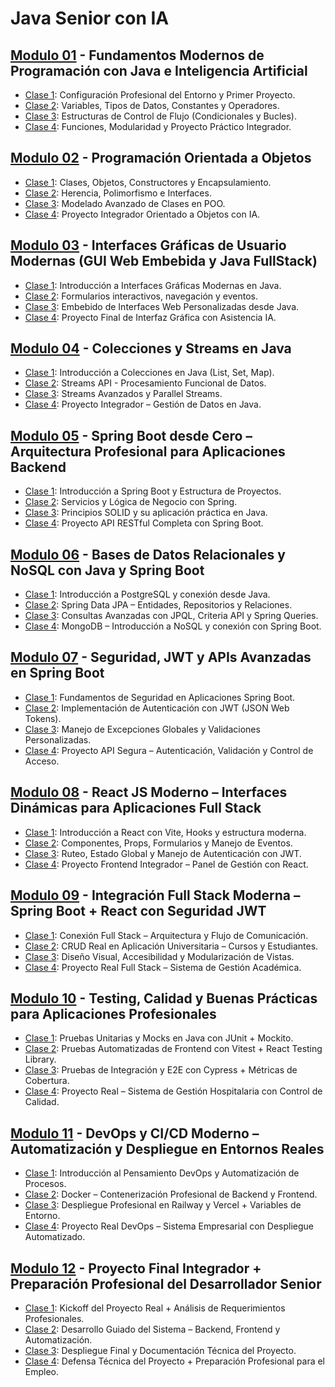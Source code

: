 # Java Senior con IA

## [Modulo 01](01) - Fundamentos Modernos de Programación con Java e Inteligencia Artificial

* [Clase 1](01/1): Configuración Profesional del Entorno y Primer Proyecto.
* [Clase 2](01/2): Variables, Tipos de Datos, Constantes y Operadores.
* [Clase 3](01/3): Estructuras de Control de Flujo (Condicionales y Bucles).
* [Clase 4](01/4): Funciones, Modularidad y Proyecto Práctico Integrador.

## [Modulo 02](02) - Programación Orientada a Objetos

* [Clase 1](02/1): Clases, Objetos, Constructores y Encapsulamiento.
* [Clase 2](02/2): Herencia, Polimorfismo e Interfaces.
* [Clase 3](02/3): Modelado Avanzado de Clases en POO.
* [Clase 4](02/4): Proyecto Integrador Orientado a Objetos con IA.

## [Modulo 03](03) - Interfaces Gráficas de Usuario Modernas (GUI Web Embebida y Java  FullStack)

* [Clase 1](03/1): Introducción a Interfaces Gráficas Modernas en Java.
* [Clase 2](03/2): Formularios interactivos, navegación y eventos.
* [Clase 3](03/3): Embebido de Interfaces Web Personalizadas desde Java.
* [Clase 4](03/4): Proyecto Final de Interfaz Gráfica con Asistencia IA.

## [Modulo 04](04) - Colecciones y Streams en Java

* [Clase 1](04/1): Introducción a Colecciones en Java (List, Set, Map).
* [Clase 2](04/2): Streams API - Procesamiento Funcional de Datos.
* [Clase 3](04/3): Streams Avanzados y Parallel Streams.
* [Clase 4](04/4): Proyecto Integrador – Gestión de Datos en Java.

## [Modulo 05](05) - Spring Boot desde Cero – Arquitectura Profesional para Aplicaciones Backend

* [Clase 1](05/1): Introducción a Spring Boot y Estructura de Proyectos.
* [Clase 2](05/2): Servicios y Lógica de Negocio con Spring.
* [Clase 3](05/3): Principios SOLID y su aplicación práctica en Java.
* [Clase 4](05/4): Proyecto API RESTful Completa con Spring Boot.

## [Modulo 06](06) - Bases de Datos Relacionales y NoSQL con Java y Spring Boot

* [Clase 1](06/1): Introducción a PostgreSQL y conexión desde Java.
* [Clase 2](06/2): Spring Data JPA – Entidades, Repositorios y Relaciones.
* [Clase 3](06/3): Consultas Avanzadas con JPQL, Criteria API y Spring Queries.
* [Clase 4](06/4): MongoDB – Introducción a NoSQL y conexión con Spring Boot.

## [Modulo 07](07) - Seguridad, JWT y APIs Avanzadas en Spring Boot

* [Clase 1](07/1): Fundamentos de Seguridad en Aplicaciones Spring Boot.
* [Clase 2](07/2): Implementación de Autenticación con JWT (JSON Web Tokens).
* [Clase 3](07/3): Manejo de Excepciones Globales y Validaciones Personalizadas.
* [Clase 4](07/4): Proyecto API Segura – Autenticación, Validación y Control de Acceso.

## [Modulo 08](08) - React JS Moderno – Interfaces Dinámicas para Aplicaciones Full Stack

* [Clase 1](08/1): Introducción a React con Vite, Hooks y estructura moderna.
* [Clase 2](08/2): Componentes, Props, Formularios y Manejo de Eventos.
* [Clase 3](08/3): Ruteo, Estado Global y Manejo de Autenticación con JWT.
* [Clase 4](08/4): Proyecto Frontend Integrador – Panel de Gestión con React.

## [Modulo 09](09) - Integración Full Stack Moderna – Spring Boot + React con Seguridad JWT

* [Clase 1](09/1): Conexión Full Stack – Arquitectura y Flujo de Comunicación.
* [Clase 2](09/2): CRUD Real en Aplicación Universitaria – Cursos y Estudiantes.
* [Clase 3](09/3): Diseño Visual, Accesibilidad y Modularización de Vistas.
* [Clase 4](09/4): Proyecto Real Full Stack – Sistema de Gestión Académica.

## [Modulo 10](10) - Testing, Calidad y Buenas Prácticas para Aplicaciones Profesionales

* [Clase 1](10/1): Pruebas Unitarias y Mocks en Java con JUnit + Mockito.
* [Clase 2](10/2): Pruebas Automatizadas de Frontend con Vitest + React Testing Library.
* [Clase 3](10/3): Pruebas de Integración y E2E con Cypress + Métricas de Cobertura.
* [Clase 4](10/4): Proyecto Real – Sistema de Gestión Hospitalaria con Control de Calidad.

## [Modulo 11](11) - DevOps y CI/CD Moderno – Automatización y Despliegue en Entornos Reales

* [Clase 1](11/1): Introducción al Pensamiento DevOps y Automatización de Procesos.
* [Clase 2](11/2): Docker – Contenerización Profesional de Backend y Frontend.
* [Clase 3](11/3): Despliegue Profesional en Railway y Vercel + Variables de Entorno.
* [Clase 4](11/4): Proyecto Real DevOps – Sistema Empresarial con Despliegue Automatizado.

## [Modulo 12](12) - Proyecto Final Integrador + Preparación Profesional del Desarrollador Senior

* [Clase 1](12/1): Kickoff del Proyecto Real + Análisis de Requerimientos Profesionales.
* [Clase 2](12/2): Desarrollo Guiado del Sistema – Backend, Frontend y Automatización.
* [Clase 3](12/3): Despliegue Final y Documentación Técnica del Proyecto.
* [Clase 4](12/4): Defensa Técnica del Proyecto + Preparación Profesional para el Empleo.
